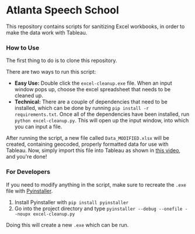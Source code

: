 # Atlanta Speech School

This repository contains scripts for sanitizing Excel workbooks, in order to make the data work with Tableau.

### How to Use
The first thing to do is to clone this repository.

There are two ways to run this script:
* **Easy Use:** Double click the `excel-cleanup.exe` file. When an input window pops up, choose the excel spreadsheet that needs to be cleaned up.
* **Technical:** There are a couple of dependencies that need to be installed, which can be done by running `pip install -r requirements.txt`. Once all of the dependencies have been installed, run `python excel-cleanup.py`. This will open up the input window, into which you can input a file.

After running the script, a new file called `Data_MODIFIED.xlsx` will be created, containing geocoded, properly formatted data for use with Tableau. Now, simply import this file into Tableau as shown in [this video](https://youtu.be/fLCi3JpKvJQ), and you're done!

### For Developers
If you need to modify anything in the script, make sure to recreate the `.exe` file with [Pyinstaller](http://www.pyinstaller.org/).
1. Install Pyinstaller with `pip install pyinstaller`
2. Go into the project directory and type `pyinstaller --debug --onefile --noupx excel-cleanup.py`

Doing this will create a new `.exe` which can be run.
